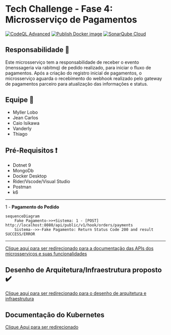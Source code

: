 # Tech Challenge - Fase 4: Microsserviço de Pagamentos

[![CodeQL Advanced](https://github.com/fiap-8soat-tc-one/tc-backend-s4-payment-gateway/actions/workflows/codeql.yml/badge.svg)](https://github.com/fiap-8soat-tc-one/tc-backend-s4-payment-gateway/actions/workflows/codeql.yml)
[![Publish Docker image](https://github.com/fiap-8soat-tc-one/tc-backend-s4-payment-gateway/actions/workflows/github-pipeline.yml/badge.svg)](https://github.com/fiap-8soat-tc-one/tc-backend-s4-payment-gateway/actions/workflows/github-pipeline.yml)
[![SonarQube Cloud](https://github.com/fiap-8soat-tc-one/tc-backend-s4-payment-gateway/actions/workflows/sonarcloud.yml/badge.svg)](https://github.com/fiap-8soat-tc-one/tc-backend-s4-payment-gateway/actions/workflows/sonarcloud.yml)

## Responsabilidade :triangular_flag_on_post:

Este microsserviço tem a responsabilidade de receber o evento (menssageria via rabitmq) de pedido realizado, para iniciar o fluxo de pagamentos.
Após a criação do registro inicial de pagamentos, o microsserviço aguarda o recebimento do webhook realizado pelo gateway de pagamentos parceiro para atualização das informações e status.

## Equipe :construction_worker:

- Myller Lobo
- Jean Carlos
- Caio Isikawa
- Vanderly
- Thiago

## Pré-Requisitos :exclamation:

- Dotnet 9
- MongoDb
- Docker Desktop
- Rider/Vscode/Visual Studio
- Postman
- k6

---

1 - **Pagamento do Pedido**

```mermaid
sequenceDiagram
    Fake Pagamento->>+Sistema: 1 - [POST] http://localhost:8080/api/public/v1/hook/orders/payments
    Sistema-->>-Fake Pagamento: Return Status Code 200 and result SUCCESS/ERROR
```

---

[Clique aqui para ser redirecionado para a documentação das APIs dos microsserviços e suas funcionalidades](https://documenter.getpostman.com/view/37556926/2sA3s1oXsw)

## Desenho de Arquitetura/Infraestrutura  proposto  :heavy_check_mark:

[Clique aqui para ser redirecionado para o desenho de arquitetura e infraestrutura](https://viewer.diagrams.net/?tags=%7B%7D&lightbox=1&highlight=0000ff&edit=_blank&layers=1&nav=1&title=tc-backend.drawio.png#R%3Cmxfile%20scale%3D%221%22%20border%3D%220%22%3E%3Cdiagram%20name%3D%22Draft%22%20id%3D%22jiXIkiBsy346j2COqR-b%22%3E7V1bd5u4Fv41Wat9gIUE2ObRceKmp%2BlMmnSmM09ZGBSbCUYeLrnMr58tcTFCIrYTiD09TprUbAQI7W9ftaWcmJPl06fYXS2%2BUp%2BEJ9jwn07MsxOMByNjCP8xynNOwUPLzCnzOPBzmrEm3AT%2FkJyISmoW%2BCQpaDkppTRMg5VI9GgUES8VaG4c00ex2R0NfYGwcudE6AYj3HhuSKRmPwI%2FXeTUER6u6RckmC%2FKJ6OBk59ZumXj4sbJwvXpY41knp%2BYk5jSNP%2B0fJqQkI2eOC7TlrNVx2ISpdtcQMZfL77dnDqzp%2BzyIpo4%2F0TGX5pd3ObBDbPijYveps%2FlEMQ0i3zC7mKcmKePiyAlNyvXY2cfgetAW6TLEI4QfEzSmN6TCQ1pDJSIRtDsVO5q%2BVgSp%2BSpRiq6%2FonQJUnjZ2hSnNVsq%2BhZgSTNtAoePK75gofmICcuakzBaFhQ3QIN8%2Br%2B6wGDD8WY7TB%2BZR%2B2Gz82QG7sFShHbDh9N1lUY3sXhGE5dCfYnNrsuxrUEn8mUOahmyTlVTRKa1flXxIr4MyAf7GrY9cPyPqqDtlkmabAJoRMmUu2bctcQgPb6YtLO6H8JS6hBpeKkZMZJA2%2Bwb8Kdt0Uz1UI8c5DXmK7GPAhdqQBR1Z52%2FqAO6NRT%2BNtDqXhJT6o1eKQxumCzmnkhudr6qmoZtZtLildFSP%2FF0nT54IvbpZSleqpM%2BEupI%2FjKABVHNCoaNU64gnNYo%2B88Fa4AG3qxnOSvvT6BUfYO7%2FIwZiE0LUH0dR0zo2y39ujf4OOj2lajqgjSccGXSXLTgci4DiOjkQxQPCtl2qmJgqWbepDR2EjHFvvTR6cwxCH10Pf7hrQxaVXNICuVHxEJhJtPFB0W7xLLn3FhQ2%2BVD15Pat2kpUt%2FKGGSb%2Bz2ferjPYGKevCeJuSj2XIEgSCpTDeI7Mv7bWZIeBZr9hHUPQMn%2FXhZy8fgDc%2FDoM501cpE56KeunOSHhFk6DQZjOapnQJDUJ24tT17uec2XUG8i9owh82TlZ50MGQ4JYHd8ETY9Rp0Z%2BzRZqyaGXMBgJPPT%2By9ADilbsAYBTrHjwRT303deE%2FRk%2FYOAWZNguhA1pCvcAN2TBMB%2BDgT%2BdBushmGsIjfRXN%2B4OCPWxAASuUqcLZtvpytU0JCJ%2BC9CKbAW3sMQYmEjDgZVMRD26BAw%2BGhsQKgCwD3%2Bf6VyXXouRzRy7Xvlh27HpjTMPQaeDxyTJqWDJnTKMnzli7i%2BhrJdAnd24Wpq2SrZZBQUzVUvkADWicEHJfCOTjSgNZTBmn8DRbhdT1mWBiAwMQpwaY9GmOP61An3YJBlr7nd9HTx7mWr%2FyadpNGMjhMEIKt78ido6DgYSDyWe40QQ%2BGVfBioQBOHz%2FFzLatKPIHm1nR3uT0S3yFCvmU%2FHn2qfwz9AZxCYG%2F7GhwYQTnREj6CxxVKPzI32IGo0H8NhJg5i3dGwFdVAR4d8WSiK5J6m3KFi90epLukECGh8BEp8%2FkHwgOEIKzbV8mrMUp%2B4FiUeRo2cJv6Th3xmGbQxlP641TdAB2hzkNMA2sGRNYKkyLpbdE9rK7G0NbtdkHsD7g5NjfGYaGHSsEVH4NQGRdEEzxPC5aPS8Dy3Ru1ZwGnzCA9lwI0dhuK2%2BlEJpCQStMODmFdyqwTzlb54T2BgJPBn8ndHyhJZwHQu21IBResovK86XNzqj3j1n8sVv1U2h1%2Fl9xWcBufb8%2F7q3b2z09gsff0n8wIWYlzlvU2xVJ275iVvhIARn49bnQ9p3LIDMUQO4o4EMXDxSKBjcV0altJ0K5L4ZqL8l2cnEPBmjOKAJc13Y0el4FgK7kg3I9YOHNz27s5f48IOACE2%2F05Rp2ulXOgvgThAqrVYfN0sff40W%2BfsJVPFoIE5SaEjOmeMyAK4DurSs3eN5LxlzVX5cNZXhxumYzaXWPRmgTQP2kvzhrUzZmCxHnSfL1blFyxADpkE5SVHeIk%2BC9pZYRKoouSNhl4z252gek4Qpr69uBGbJV1vW%2F4Yqk97uEmJxuAD0jht5zKXY%2Bd02qDghrmiGRYqYCKsCJRVtKBOR3EyOmfInNIkq2lAmopYYDKtCMBVtaMs9bl6NFFejxtU8qKNZyvIAk6peQzGFDd9TJlrN6Or8bIj4HKqUJa8cNWE%2BfaPn1xIoNu1ZXWWuEwrgg4j2SukWNuNH9zGxdBBOrm0%2Be6w%2Fp3CYfxJbgcJLoHu3LPd0O%2BNoD%2Fpz80xzqDc8PaucOK87eqoKi4rYvWG092EYYRTj5z%2FY9bpdHv5Z3I4fnD0JR8%2F1oysSB%2FDyDDlnhpJbartbs7IemzINvIah3Xr6%2Bo9fYtu9%2FjL5BT3%2F9WN2%2Bcf5n%2BaszJ9vNshW1wb5bQA4kMnTPni2mRej93KOxNkehIzGPfr2juTc8Tt4Rzv4DQ0Iymq%2BJRUp2CMe%2FiRi%2BPNKG9WwjHg0tM%2Fxi5ZRSu8ahp1nXc2GD1EY%2BGbiV0lVpoidlhsP%2BdW642zhyOBRoy33HprW9D6bkTgCZZvwJAsbgVVc2NJebaWYy3Owow%2FlFH%2BLrYQX7stcYuswtGXNgFrDyqIyE4p0A1UtdjGj3RZzlZp1owrGnde%2BvM0cjt5RUd6Q%2BCGAYSzpcZVdclcrLfW0mevdk8jXEqwlD97Ho0b9uTUq8Pi9NCrCQ7lweA%2F6VJ7I6k%2FcZKFarNyjTP2UMrUm8SEt%2BFBJGmN8X9M5eCRWWSK7nK7dr6i952Tk1a9niWzW2imvmag8St%2FBSl8lZyvq9yZnyB7pRqMq3bQPQtRUs6dH9B7RuwG9GCsm%2Ft8fvXIl8BG9R%2FRuRm%2B57me%2F6G3PdLbNuL4YOuzgBBmzqsZJ83IEsvNBBJh2Q%2BWD5JDEJ6sNIclLM6tHuTxYudwQkQDfQ%2FqsFFhpvrQvCTYUC%2Fr2IMHtKTjAaPSmuOSa%2FJ0FScDrz4a87swmrIzj4vv3qw839QRb%2FqgDqtFq1DrXBW29aqMXbW%2BNRJxoyFQtOn%2FPei6zPZjtACMgwwwUPivou6YpcZcweLQVHDXrIpLe3JUP1zRL2TwL9CMLSdIO0AMsLawtY35p84XtVmoWqN%2B0FLq3jRdwqRqrGVxLXgVgYrtcTitsBNBXfbmp8tQ7gt5k4S5dny0n8HmVLrgnhaVmddfvLgnXJKUxX8%2BQd8d3faFY%2BCgN7ykNg8bqOIQdq3II9ikQ7UWgHSDQD2LiAQtLc8DG0OUOPq934OsZYxqGfBUGX%2BlUABZ%2Bfam8Pzj4cP7lUH2NnwqmqFGHPigz8zWI2gbmJZTvh9EOS3FaIs54PvuA2eKzCWtc%2B%2FBRiezx0v2HMuG4PrvZdupLiCt3qjltYXd7gNgMKcsbbVWKWolCU0aqOPalalSV%2FNQrVJXeOjTnpTF5cb%2BqPHUVUz%2Fz0qI6tQoBxRJWP%2BnLn0eO1ShHwwrBqBwcIfDrbacvs8eo79cVAUXdjPm4e08SLw74YrGQBGnG9TnX2uMfN6VEGBr8AKZSpuZvvl0eNXf%2FmttuVkyaiknU93YvLJV78ZJiPK5tOK5t2NPahvv%2BzIdRXlNuiadYxlAalLpclrTu5VLeVSpX3%2BBnw%2B9JmCWMGXvQzzm3LfUyhQ54YSIxEBvaWDbkDjJUanLYm5pUmfLG2AuyVi91lSFv6l5IM19l00a2%2BcJ%2Bm8Iz%2BtlzwDbEsjpLsQ%2BJgxV%2B1Ki3vTgPeD1H64i%2FcoO8LcqLc0%2B38wUd2kDkO26udm3ZRm8cx%2B5zrVmZUmt9DjbF3HuRZJlu2S%2BxOXzIO9Dp2hK7vYbzzZ77WT4rho3P0V3sEoBZljvph%2BiB73ueRjMHli7aA021MVJfMzXWw5fb8MJPR5F96S6%2B4eT7cqr1UHWI7Ba0JMSLSaooPASyD%2BMauGGiscD6WHX4M86wr%2BvoOQ66cHURaoSh1shQJbptrBuKDVrsDlws5WJTvNnDOi7jld2FV61kwrKroeRJP0tHm3uplPu9b1g4qliCikVPFW3nsbzCS1CPzoGsnBO3mn9vhLUDZwuADd4IsDdpHJUdb%2FBTmZ7pO6miDBjdVXA7d1PyyHzdpsU8c8YsY7EhfSkZCQVv28NysAejpuVQRObGSMeKyByhvuxGjwUD46vPcPpTMeoH6aAfWor8bRjDqNpRv4xCVdM4A4W334xWO8OXam7zYLVE6C5nvnt7l0Ve%2FgRlgsnqlYuOJbIQmSNdUYSJVXNxTQveGRd7nIq7dJfRjJcVjTN4u6Oa6FtNOHjQyAng4b61BOrRDP0OyOD4AoYnCa8VA28AurnK2A6TeyhdOw3p3xkJxD7B84tuxcED2MxjKdue5MO2GkXwij97ZiKFdHQxy6yWjv1uySXsJlIL7N8Wy28Mu7aPp7bcYavzSBwZpVv%2BXHpgjWKYllh816S%2F9KBylqmrNL4adu11ad0UEzO11yglZle9f1H9J8LLfP734%2FvHyjpQl7sj0xRwG%2B2ojHvsamXNXurs9IG3OhqR%2FRkRLCbpLEv24a1ym3lxB%2B%2Fd%2F64THK7%2Fqmku%2Fes%2FDmue%2Fws%3D%3C%2Fdiagram%3E%3C%2Fmxfile%3E)

## Documentação do Kubernetes

[Clique Aqui para ser redirecionado](https://github.com/fiap-8soat-tc-one/tc-backend-s3-k8s-iac/blob/main/README.md)
